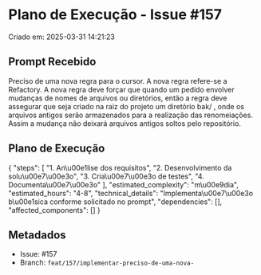 # Plano de Execução - Issue #157

Criado em: 2025-03-31 14:21:23

## Prompt Recebido

Preciso de uma nova regra para o cursor. A nova regra refere-se a Refactory. A nova regra deve forçar que quando um pedido envolver mudanças de nomes de arquivos ou diretórios, então a regra deve assegurar que seja criado na raiz do projeto um diretório bak/ , onde os arquivos antigos serão armazenados para a realização das renomeiações. Assim a mudança não deixará arquivos antigos soltos pelo repositório.

## Plano de Execução

{
  "steps": [
    "1. An\u00e1lise dos requisitos",
    "2. Desenvolvimento da solu\u00e7\u00e3o",
    "3. Cria\u00e7\u00e3o de testes",
    "4. Documenta\u00e7\u00e3o"
  ],
  "estimated_complexity": "m\u00e9dia",
  "estimated_hours": "4-8",
  "technical_details": "Implementa\u00e7\u00e3o b\u00e1sica conforme solicitado no prompt",
  "dependencies": [],
  "affected_components": []
}

## Metadados

- Issue: #157
- Branch: `feat/157/implementar-preciso-de-uma-nova-`
